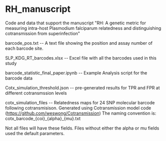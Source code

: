 # RH_manuscript
Code and data that support the manuscript "RH: A genetic metric for measuring intra-host Plasmodium falciparum relatedness and distinguishing cotransmission from superinfection"

barcode_pos.txt -- A text file showing the position and assay number of each barcode site. 

SLP_KDG_RT_barcodes.xlsx -- Excel file with all the barcodes used in this study

barcode_statistic_final_paper.ipynb -- Example Analysis script for the barcode data

Cotx_simulation_threshold.json -- pre-generated results for TPR and FPR at different cotransmssion levels

cotx_simulation_files -- Relatedness maps for 24 SNP molecular barcode following cotransmisison. Generated using Cotransmission model code (https://github.com/weswong/Cotransmission)
The naming convention is:
cotx_barcode_{coi}\_{alpha}\_{mu}.txt

Not all files will have these fields. Files without either the alpha or mu fields used the default parameters.
